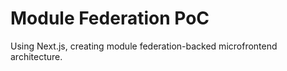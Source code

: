 # Module Federation PoC

Using Next.js, creating module federation-backed microfrontend architecture.
